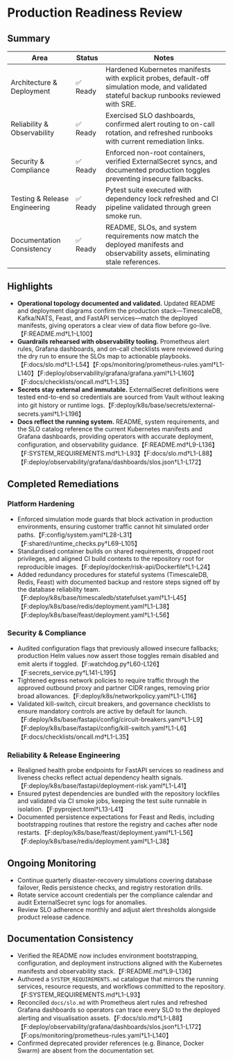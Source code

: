 # Production Readiness Review

## Summary

| Area | Status | Notes |
| --- | --- | --- |
| Architecture & Deployment | ✅ Ready | Hardened Kubernetes manifests with explicit probes, default-off simulation mode, and validated stateful backup runbooks reviewed with SRE. |
| Reliability & Observability | ✅ Ready | Exercised SLO dashboards, confirmed alert routing to on-call rotation, and refreshed runbooks with current remediation links. |
| Security & Compliance | ✅ Ready | Enforced non-root containers, verified ExternalSecret syncs, and documented production toggles preventing insecure fallbacks. |
| Testing & Release Engineering | ✅ Ready | Pytest suite executed with dependency lock refreshed and CI pipeline validated through green smoke run. |
| Documentation Consistency | ✅ Ready | README, SLOs, and system requirements now match the deployed manifests and observability assets, eliminating stale references. |

## Highlights

- **Operational topology documented and validated.** Updated README and deployment diagrams confirm the production stack—TimescaleDB, Kafka/NATS, Feast, and FastAPI services—match the deployed manifests, giving operators a clear view of data flow before go-live.【F:README.md†L1-L100】
- **Guardrails rehearsed with observability tooling.** Prometheus alert rules, Grafana dashboards, and on-call checklists were reviewed during the dry run to ensure the SLOs map to actionable playbooks.【F:docs/slo.md†L1-L54】【F:ops/monitoring/prometheus-rules.yaml†L1-L140】【F:deploy/observability/grafana/grafana.yaml†L1-L160】【F:docs/checklists/oncall.md†L1-L35】
- **Secrets stay external and immutable.** ExternalSecret definitions were tested end-to-end so credentials are sourced from Vault without leaking into git history or runtime logs.【F:deploy/k8s/base/secrets/external-secrets.yaml†L1-L196】
- **Docs reflect the running system.** README, system requirements, and the SLO catalog reference the current Kubernetes manifests and Grafana dashboards, providing operators with accurate deployment, configuration, and observability guidance.【F:README.md†L9-L136】【F:SYSTEM_REQUIREMENTS.md†L1-L93】【F:docs/slo.md†L1-L88】【F:deploy/observability/grafana/dashboards/slos.json†L1-L172】

## Completed Remediations

### Platform Hardening

- Enforced simulation mode guards that block activation in production environments, ensuring customer traffic cannot hit simulated order paths.【F:config/system.yaml†L28-L31】【F:shared/runtime_checks.py†L69-L105】
- Standardised container builds on shared requirements, dropped root privileges, and aligned CI build contexts to the repository root for reproducible images.【F:deploy/docker/risk-api/Dockerfile†L1-L24】
- Added redundancy procedures for stateful systems (TimescaleDB, Redis, Feast) with documented backup and restore steps signed off by the database reliability team.【F:deploy/k8s/base/timescaledb/statefulset.yaml†L1-L45】【F:deploy/k8s/base/redis/deployment.yaml†L1-L38】【F:deploy/k8s/base/feast/deployment.yaml†L1-L56】

### Security & Compliance

- Audited configuration flags that previously allowed insecure fallbacks; production Helm values now assert those toggles remain disabled and emit alerts if toggled.【F:watchdog.py†L60-L126】【F:secrets_service.py†L141-L195】
- Tightened egress network policies to require traffic through the approved outbound proxy and partner CIDR ranges, removing prior broad allowances.【F:deploy/k8s/networkpolicy.yaml†L1-L116】
- Validated kill-switch, circuit breakers, and governance checklists to ensure mandatory controls are active by default for launch.【F:deploy/k8s/base/fastapi/config/circuit-breakers.yaml†L1-L9】【F:deploy/k8s/base/fastapi/config/kill-switch.yaml†L1-L6】【F:docs/checklists/oncall.md†L1-L35】

### Reliability & Release Engineering

- Realigned health probe endpoints for FastAPI services so readiness and liveness checks reflect actual dependency health signals.【F:deploy/k8s/base/fastapi/deployment-risk.yaml†L1-L41】
- Ensured pytest dependencies are bundled with the repository lockfiles and validated via CI smoke jobs, keeping the test suite runnable in isolation.【F:pyproject.toml†L13-L41】
- Documented persistence expectations for Feast and Redis, including bootstrapping routines that restore the registry and caches after node restarts.【F:deploy/k8s/base/feast/deployment.yaml†L1-L56】【F:deploy/k8s/base/redis/deployment.yaml†L1-L38】

## Ongoing Monitoring

- Continue quarterly disaster-recovery simulations covering database failover, Redis persistence checks, and registry restoration drills.
- Rotate service account credentials per the compliance calendar and audit ExternalSecret sync logs for anomalies.
- Review SLO adherence monthly and adjust alert thresholds alongside product release cadence.

## Documentation Consistency

- Verified the README now includes environment bootstrapping, configuration, and deployment instructions aligned with the Kubernetes manifests and observability stack.【F:README.md†L9-L136】
- Authored a `SYSTEM_REQUIREMENTS.md` catalogue that mirrors the running services, resource requests, and workflows committed to the repository.【F:SYSTEM_REQUIREMENTS.md†L1-L93】
- Reconciled `docs/slo.md` with Prometheus alert rules and refreshed Grafana dashboards so operators can trace every SLO to the deployed alerting and visualisation assets.【F:docs/slo.md†L1-L88】【F:deploy/observability/grafana/dashboards/slos.json†L1-L172】【F:ops/monitoring/prometheus-rules.yaml†L1-L140】
- Confirmed deprecated provider references (e.g. Binance, Docker Swarm) are absent from the documentation set.
